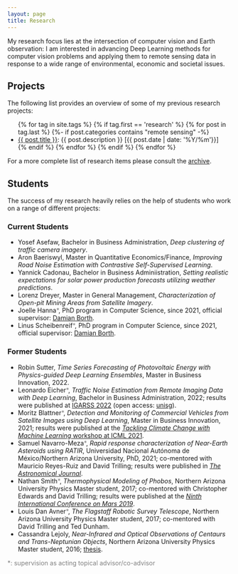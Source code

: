 ```yaml
---
layout: page
title: Research
---
```


My research focus lies at the intersection of computer vision and Earth observation: I am interested in advancing Deep Learning methods for computer vision problems and applying them to remote sensing data in response to a wide range of environmental, economic and societal issues. 

## Projects

The following list provides an overview of some of my previous research projects:

<ul>
{% for tag in site.tags %}
  {% if tag.first == 'research' %}
     {% for post in tag.last %}
        {%- if post.categories contains "remote sensing" -%}
        <li><a href="{{ post.url }}">{{ post.title }}</a>: {{ post.description }} 
        [{{ post.date | date: '%Y/%m'}}]</li>
        {% endif %}
    {% endfor %}
  {% endif %}
{% endfor %}
</ul>

For a more complete list of research items please consult the [archive](./archive).


## Students

The success of my research heavily relies on the help of students who work on a range of different projects:

### Current Students

* Yosef Asefaw, Bachelor in Business Administration, *Deep clustering of traffic camera imagery*.
* Aron Baeriswyl, Master in Quantitative Economics/Finance, *Improving Road Noise Estimation with Contrastive Self-Supervised Learning*.
* Yannick Cadonau, Bachelor in Business Adminiistration, *Setting realistic expectations for solar power production forecasts utilizing weather predictions*.
* Lorenz Dreyer, Master in General Management, *Characterization of Open-pit Mining Areas from Satellite Imagery*.
* Joelle Hanna<span style="color:gray">\*</span>, PhD program in Computer Science, since 2021, official supervisor: [Damian Borth](https://www.alexandria.unisg.ch/persons/7781). 
* Linus Scheibenreif<span style="color:gray">\*</span>, PhD program in Computer Science, since 2021, official supervisor: [Damian Borth](https://www.alexandria.unisg.ch/persons/7781).



### Former Students

* Robin Sutter, *Time Series Forecasting of Photovoltaic
Energy with Physics-guided Deep Learning Ensembles*, Master in Business Innovation, 2022.
* Leonardo Eicher<span style="color:gray">\*</span>, *Traffic Noise Estimation from Remote
Imaging Data with Deep Learning*, Bachelor in Business Administration, 2022; results were published at [IGARSS 2022](https://ieeexplore.ieee.org/stamp/stamp.jsp?tp=&arnumber=9883463) (open access: [unisg](http://www.alexandria.unisg.ch/267269/1/IGARSS_traffic_noise.pdf)).  
* Moritz Blattner<span style="color:gray">\*</span>, *Detection and Monitoring of Commercial Vehicles from Satellite Images using Deep Learning*, Master in Business Innovation, 2021; results were published at the [*Tackling Climate Change with Machine Learning* workshop at ICML 2021](https://www.climatechange.ai/papers/icml2021/19).
* Samuel Navarro-Meza<span style="color:gray">\*</span>, *Rapid response
characterization of Near-Earth Asteroids using RATIR*, Universidad Nacional Autónoma de México/Northern Arizona University, PhD, 2021; co-mentored with Mauricio Reyes-Ruiz and David Trilling; results were published in *[The Astronomical Journal](https://arxiv.org/abs/1903.08320)*.
* Nathan Smith<span style="color:gray">\*</span>, *Thermophysical Modeling of Phobos*, Northern Arizona University Physics Master student, 2017; co-mentored with Christopher Edwards and David Trilling; results were published at the *[Ninth International Conference on Mars 2019](https://www.hou.usra.edu/meetings/ninthmars2019/pdf/6391.pdf)*.
* Louis Dan Avner<span style="color:gray">\*</span>, *The Flagstaff Robotic Survey Telescope*,  Northern Arizona University Physics Master student, 2017; co-mentored with David Trilling and Ted Dunham.
* Cassandra Lejoly, *Near-Infrared and Optical Observations of Centaurs and Trans-Neptunian Objects*, Northern Arizona University Physics Master student, 2016;  [thesis](https://www.proquest.com/pagepdf/1840889133?accountid=28962).


<span style="color:gray">*: supervision as acting topical advisor/co-advisor</span>


